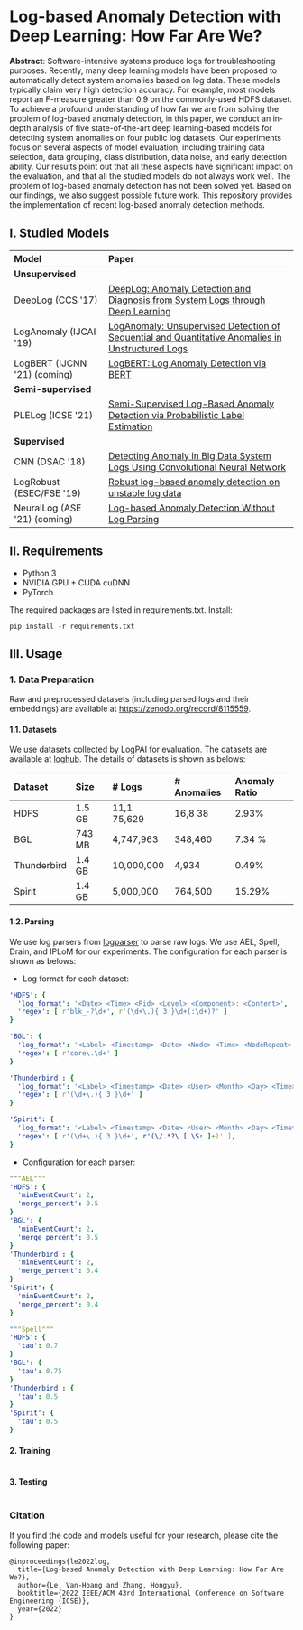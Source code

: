 # Log-based Anomaly Detection with Deep Learning: How Far Are We?

**Abstract**: Software-intensive systems produce logs for troubleshooting purposes. Recently, many deep learning models
have been proposed to automatically detect system anomalies based on log data. These models typically claim very high
detection accuracy. For example, most models report an F-measure greater than 0.9 on the commonly-used HDFS dataset. To
achieve a profound understanding of how far we are from solving the problem of log-based anomaly detection, in this
paper, we conduct an in-depth analysis of five state-of-the-art deep learning-based models for detecting system
anomalies on four public log datasets. Our experiments focus on several aspects of model evaluation, including training
data selection, data grouping, class distribution, data noise, and early detection ability. Our results point out that
all these aspects have significant impact on the evaluation, and that all the studied models do not always work well.
The problem of log-based anomaly detection has not been solved yet. Based on our findings, we also suggest possible
future work.
This repository provides the implementation of recent log-based anomaly detection methods.

## I. Studied Models

| Model                                      | Paper                                                                                                                                          |
|:-------------------------------------------|:-----------------------------------------------------------------------------------------------------------------------------------------------|
| **Unsupervised**                           |                                                                                                                                                |
| DeepLog (CCS '17)                          | [DeepLog: Anomaly Detection and Diagnosis from System Logs through Deep Learning](https://dl.acm.org/doi/abs/10.1145/3133956.3134015)          |
| LogAnomaly (IJCAI '19)                     | [LogAnomaly: Unsupervised Detection of Sequential and Quantitative Anomalies in Unstructured Logs](https://www.ijcai.org/proceedings/2019/658) |
| LogBERT (IJCNN '21) (coming)               | [LogBERT: Log Anomaly Detection via BERT](https://ieeexplore.ieee.org/abstract/document/9534113)                                               |
| **Semi-supervised**                        |                                                                                                                                                |
| PLELog (ICSE '21)                          | [Semi-Supervised Log-Based Anomaly Detection via Probabilistic Label Estimation](https://ieeexplore.ieee.org/document/9401970/)                |
| **Supervised**                             |                                                                                                                                                |
| CNN (DSAC '18)                             | [Detecting Anomaly in Big Data System Logs Using Convolutional Neural Network](https://ieeexplore.ieee.org/document/8511880)                   |
| LogRobust (ESEC/FSE '19)                   | [Robust log-based anomaly detection on unstable log data](https://dl.acm.org/doi/10.1145/3338906.3338931)                                      |
| NeuralLog (ASE '21) (coming)               | [Log-based Anomaly Detection Without Log Parsing](https://ieeexplore.ieee.org/document/9678773)                                                |

## II. Requirements

- Python 3
- NVIDIA GPU + CUDA cuDNN
- PyTorch

The required packages are listed in requirements.txt. Install:

```
pip install -r requirements.txt
```

## III. Usage

### 1. Data Preparation

Raw and preprocessed datasets (including parsed logs and their embeddings) are available
at https://zenodo.org/record/8115559.

#### 1.1. Datasets

We use datasets collected by LogPAI for evaluation. The datasets are available
at [loghub](https://github.com/logpai/loghub).
The details of datasets is shown as belows:

| **Dataset**  | **Size** | **# Logs**  | **# Anomalies** | **Anomaly Ratio** |
|:-------------|:---------|:------------|:----------------|:------------------|
| HDFS         | 1.5  GB  | 11,1 75,629 | 16,8 38         | 2.93%             |
| BGL          | 743 MB   | 4,747,963   | 348,460         | 7.34 %            |
| Thunderbird  | 1.4 GB   | 10,000,000  | 4,934           | 0.49%             |
| Spirit       | 1.4 GB   | 5,000,000   | 764,500         | 15.29%            |

#### 1.2. Parsing

We use log parsers from [logparser](https://github.com/logpai/logparser) to parse raw logs.
We use AEL, Spell, Drain, and IPLoM for our experiments. The configuration for each parser is shown as belows:

- Log format for each dataset:
```yaml
'HDFS': {
  'log_format': '<Date> <Time> <Pid> <Level> <Component>: <Content>',
  'regex': [ r'blk_-?\d+', r'(\d+\.){ 3 }\d+(:\d+)?' ]
}

'BGL': {
  'log_format': '<Label> <Timestamp> <Date> <Node> <Time> <NodeRepeat> <Type> <Component> <Level> <Content>',
  'regex': [ r'core\.\d+' ]
}

'Thunderbird': {
  'log_format': '<Label> <Timestamp> <Date> <User> <Month> <Day> <Time> <Location> <Component>(\[<PID>\])?: <Content>',
  'regex': [ r'(\d+\.){ 3 }\d+' ]
}

'Spirit': {
  'log_format': '<Label> <Timestamp> <Date> <User> <Month> <Day> <Time> <Location> <Content>',
  'regex': [ r'(\d+\.){ 3 }\d+', r'(\/.*?\.[ \S: ]+)' ],
}

```
- Configuration for each parser:
```yaml
"""AEL"""
'HDFS': {
  'minEventCount': 2,
  'merge_percent': 0.5
}
'BGL': {
  'minEventCount': 2,
  'merge_percent': 0.5
}
'Thunderbird': {
  'minEventCount': 2,
  'merge_percent': 0.4
}
'Spirit': {
  'minEventCount': 2,
  'merge_percent': 0.4
}

"""Spell"""
'HDFS': {
  'tau': 0.7
}
'BGL': {
  'tau': 0.75
}
'Thunderbird': {
  'tau': 0.5
}
'Spirit': {
  'tau': 0.5
}

```

#### 2. Training

```
```

#### 3. Testing

```
```

### Citation

If you find the code and models useful for your research, please cite the following paper:

```
@inproceedings{le2022log,
  title={Log-based Anomaly Detection with Deep Learning: How Far Are We?},
  author={Le, Van-Hoang and Zhang, Hongyu},
  booktitle={2022 IEEE/ACM 43rd International Conference on Software Engineering (ICSE)},
  year={2022}
}
```
